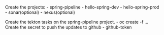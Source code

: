 Create the projects:
	- spring-pipeline
	- hello-spring-dev
	- hello-spring-prod
	- sonar(optional)
	- nexus(optional)

Create the tekton tasks on the spring-pipeline project.
	- oc create -f ...
Create the secret to push the updates to github
        - github-token
